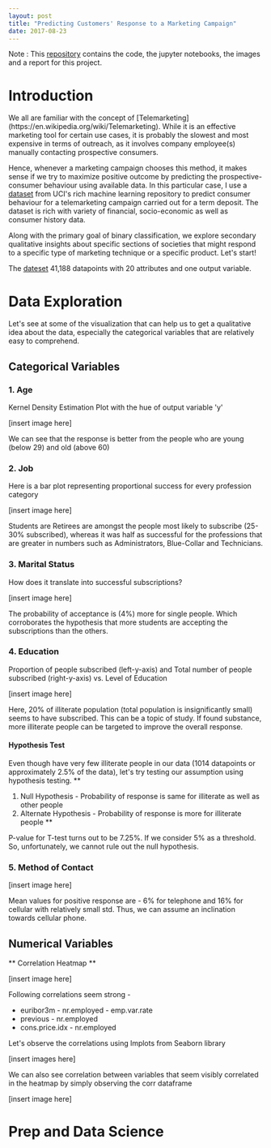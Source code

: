 ```yaml
---
layout: post
title: "Predicting Customers' Response to a Marketing Campaign"
date: 2017-08-23
---
```



Note : This [repository](https://github.com/nachiketmparanjape/Bank_UCI) contains the code, the jupyter notebooks, the images and a report for this project.
# Introduction

<p style="text-align: justified;">
We all are familiar with the concept of [Telemarketing](https://en.wikipedia.org/wiki/Telemarketing). While it is an effective marketing tool for certain use cases, it is probably the slowest and most expensive in terms of outreach, as it involves company employee(s) manually contacting prospective consumers. </p>

Hence, whenever a marketing campaign chooses this method, it makes sense if we try to maximize positive outcome by predicting the prospective-consumer behaviour using available data. In this particular case, I use a [dataset](http://archive.ics.uci.edu/ml/datasets/Bank+Marketing) from UCI's rich machine learning repository to predict consumer behaviour for a telemarketing campaign carried out for a term deposit. The dataset is rich with variety of financial, socio-economic as well as consumer history data.

Along with the primary goal of binary classification, we explore secondary qualitative insights about specific sections of societies that might respond to a specific type of marketing technique or a specific product. Let's start!

The [dateset](http://archive.ics.uci.edu/ml/datasets/Bank+Marketing) 41,188 datapoints with 20 attributes and one output variable.

# Data Exploration

Let's see at some of the visualization that can help us to get a qualitative idea about the data, especially the categorical variables that are relatively easy to comprehend.

## Categorical Variables

### 1. Age
Kernel Density Estimation Plot with the hue of output variable 'y'

[insert image here]

We can see that the response is better from the people who are young (below 29) and old (above 60)

### 2. Job
Here is a bar plot representing proportional success for every profession category

[insert image here]

Students are Retirees are amongst the people most likely to subscribe (25-30% subscribed), whereas it was half as successful for the professions that are greater in numbers such as Administrators, Blue-Collar and Technicians.

### 3. Marital Status
How does it translate into successful subscriptions?

[insert image here]

The probability of acceptance is (4%) more for single people. Which corroborates the hypothesis that more students are accepting the subscriptions than the others.

### 4. Education
Proportion of people subscribed (left-y-axis) and Total number of people subscribed (right-y-axis) vs. Level of Education

[insert image here]

Here, 20% of illiterate population (total population is insignificantly small) seems to have subscribed. This can be a topic of study. If found substance, more illiterate people can be targeted to improve the overall response.

#### Hypothesis Test
Even though have very few illiterate people in our data (1014 datapoints or approximately 2.5% of the data), let's try testing our assumption using hypothesis testing.
**
1. Null Hypothesis - Probability of response is same for illiterate as well as other people
2. Alternate Hypothesis - Probability of response is more for illiterate people **

P-value for T-test turns out to be 7.25%. If we consider 5% as a threshold. So, unfortunately, we cannot rule out the null hypothesis.

### 5. Method of Contact

[insert image here]

Mean values for positive response are - 6% for telephone and 16% for cellular with relatively small std. Thus, we can assume an inclination towards cellular phone.

## Numerical Variables

** Correlation Heatmap **

[insert image here]

Following correlations seem strong -

* euribor3m - nr.employed - emp.var.rate
* previous - nr.employed
* cons.price.idx - nr.employed

Let's observe the correlations using lmplots from Seaborn library

[insert images here]

We can also see correlation between variables that seem visibly correlated in the heatmap by simply observing the corr dataframe

[insert image here]

# Prep and Data Science






